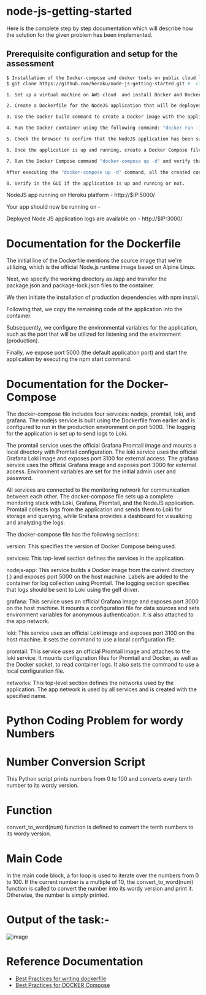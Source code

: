 # node-js-getting-started

Here is the complete step by step documentation which will describe how the solution for the given problem has been implemented.


## Prerequisite configuration and setup for the assessment

```sh
$ Installation of the Docker-compose and docker tools on public cloud like AWS.
$ git clone https://github.com/heroku/node-js-getting-started.git #  clone your own fork. add code into this local repo

1. Set up a virtual machine on AWS cloud  and install Docker and Docker Compose utility.

2. Create a Dockerfile for the NodeJS application that will be deployed on Heroku.

3. Use the Docker build command to create a Docker image with the application: "docker build -t demo:latest ."

4. Run the Docker container using the following command: "docker run -it -d -p 5000:5000 demo:latest"

5. Check the browser to confirm that the NodeJS application has been successfully deployed using the Dockerfile.

6. Once the application is up and running, create a Docker Compose file to spin up all the necessary containers for the task, including Loki, Grafana, and Promtail.

7. Run the Docker Compose command "docker-compose up -d" and verify that all containers have been created using the command "docker ps".

After executing the "docker-compose up -d" command, all the created containers should be displayed by running the "docker ps" command.

8. Verify in the GUI if the application is up and running or not.

```

NodeJS app running on Heroku platform -  http://$IP:5000/

Your app should now be running on - 


Deployed Node JS application logs are available on - http://$IP:3000/



# Documentation for the Dockerfile

The initial line of the Dockerfile mentions the source image that we're utilizing, which is the official Node.js runtime image based on Alpine Linux.

Next, we specify the working directory as /app and transfer the package.json and package-lock.json files to the container.

We then initiate the installation of production dependencies with npm install.

Following that, we copy the remaining code of the application into the container.

Subsequently, we configure the environmental variables for the application, such as the port that will be utilized for listening and the environment (production).

Finally, we expose port 5000 (the default application port) and start the application by executing the npm start command.

# Documentation for the Docker-Compose 

The docker-compose file includes four services: nodejs, promtail, loki, and grafana. The nodejs service is built using the Dockerfile from earlier and is configured to run in the production environment on port 5000. The logging for the application is set up to send logs to Loki.

The promtail service uses the official Grafana Promtail image and mounts a local directory with Promtail configuration. The loki service uses the official Grafana Loki image and exposes port 3100 for external access. The grafana service uses the official Grafana image and exposes port 3000 for external access. Environment variables are set for the initial admin user and password.

All services are connected to the monitoring network for communication between each other. The docker-compose file sets up a complete monitoring stack with Loki, Grafana, Promtail, and the NodeJS application. Promtail collects logs from the application and sends them to Loki for storage and querying, while Grafana provides a dashboard for visualizing and analyzing the logs.

The docker-compose file has the following sections:

version: This specifies the version of Docker Compose being used.

services: This top-level section defines the services in the application.

nodejs-app: This service builds a Docker image from the current directory (.) and exposes port 5000 on the host machine. Labels are added to the container for log collection using Promtail. The logging section specifies that logs should be sent to Loki using the gelf driver.

grafana: This service uses an official Grafana image and exposes port 3000 on the host machine. It mounts a configuration file for data sources and sets environment variables for anonymous authentication. It is also attached to the app network.

loki: This service uses an official Loki image and exposes port 3100 on the host machine. It sets the command to use a local configuration file.

promtail: This service uses an official Promtail image and attaches to the loki service. It mounts configuration files for Promtail and Docker, as well as the Docker socket, to read container logs. It also sets the command to use a local configuration file.

networks: This top-level section defines the networks used by the application. The app network is used by all services and is created with the specified name.


# Python Coding Problem for wordy Numbers

# Number Conversion Script
This Python script prints numbers from 0 to 100 and converts every tenth number to its wordy version.

# Function
convert_to_word(num) function is defined to convert the tenth numbers to its wordy version.

# Main Code
In the main code block, a for loop is used to iterate over the numbers from 0 to 100. If the current number is a multiple of 10, the convert_to_word(num) function is called to convert the number into its wordy version and print it. Otherwise, the number is simply printed.


# Output of the task:- 

![image](https://github.com/emanjoh1/devops-nodejs-assessment/assets/112668324/46cdae45-dc0b-48fe-a408-62ae7ecd4acf)


# Reference Documentation

- [Best Practices for writing dockerfile](https://devcenter.heroku.com/articles/node-websocketshttps://docs.docker.com/develop/develop-images/dockerfile_best-practices/)
- [Best Practices for DOCKER Compose](https://docs.docker.com/develop/dev-best-practices/)
